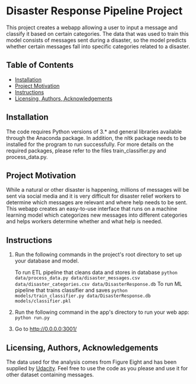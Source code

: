 # Disaster Response Pipeline Project

This project creates a webapp allowing a user to input a message and classify it based on certain categories. The data that was used to train this model consists of messages sent during a disaster, so the model predicts whether certain messages fall into specific categories related to a disaster.

## Table of Contents
* [Installation](#installation)
* [Project Motivation](#motivation)
* [Instructions](#instructions)
* [Licensing, Authors, Acknowledgements](#licensing)

## Installation
The code requires Python versions of 3.* and general libraries available through the Anaconda package. In addition, the nltk package needs to be installed for the program to run successfully. For more details on the required packages, please refer to the files train_classifier.py and process_data.py.

## Project Motivation <a name="motivation"></a>
While a natural or other disaster is happening, millions of messages will be sent via social media and it is very difficult for disaster relief workers to determine which messages are relevant and where help needs to be sent. This webapp creates an easy-to-use interface that runs on a machine learning model which categorizes new messages into different categories and helps workers determine whether and what help is needed.

## Instructions <a name="instructions"></a>

1. Run the following commands in the project's root directory to set up your database and model.

	To run ETL pipeline that cleans data and stores in database `python data/process_data.py data/disaster_messages.csv data/disaster_categories.csv data/DisasterResponse.db`
	To run ML pipeline that trains classifier and saves `python models/train_classifier.py data/DisasterResponse.db models/classifier.pkl`

2. Run the following command in the app's directory to run your web app: `python run.py`

3. Go to http://0.0.0.0:3001/

## Licensing, Authors, Acknowledgements <a name="licensing"></a>
The data used for the analysis comes from Figure Eight and has been supplied by [Udacity](https://eu.udacity.com/legal/terms-of-use). Feel free to use the code as you please and use it for other dataset containing messages.

